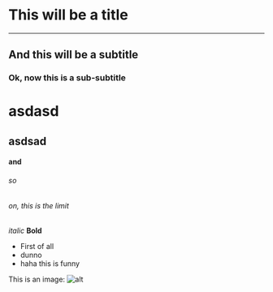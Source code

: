 # This will be a title
----------------------------------
## And this will be a subtitle
### Ok, now this is a sub-subtitle

asdasd
=======
asdsad
---------------
#### and
###### so
###### on, this is the limit

*italic*
**Bold**
* First of all
* dunno
* haha this is funny

This is an image:
![alt](https://i.imgur.com/gzsvYxp.png)

